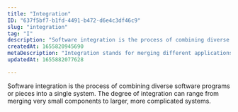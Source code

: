 ```yaml
---
title: "Integration"
ID: "637f5bf7-b1fd-4491-b472-d6e4c3df46c9"
slug: "integration"
tag: "I"
description: "Software integration is the process of combining diverse software programs or pieces into a single system. The degree of integration can range from merging very small components to larger, more complicated systems. "
createdAt: 1655820945690
metaDescription: "Integration stands for merging different applications, elements or systems into one."
updatedAt: 1655882077628

---
```

Software integration is the process of combining diverse software programs or pieces into a single system. The degree of integration can range from merging very small components to larger, more complicated systems. 